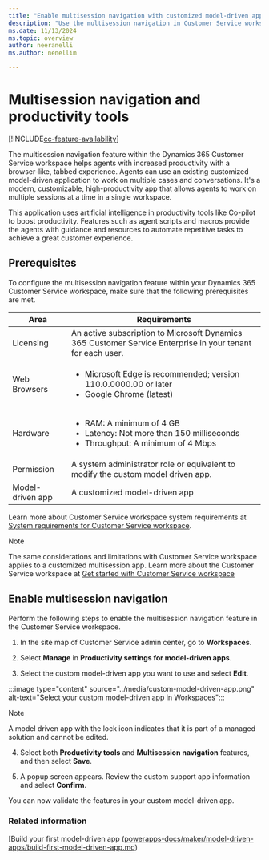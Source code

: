 ```yaml
---
title: "Enable multisession navigation with customized model-driven apps | MicrosoftDocs"
description: "Use the multisession navigation in Customer Service workspace to help agents work on multiple cases and conversations."
ms.date: 11/13/2024
ms.topic: overview
author: neeranelli
ms.author: nenellim

---
```


# Multisession navigation and productivity tools

[!INCLUDE[cc-feature-availability](../../includes/cc-feature-availability.md)]

The multisession navigation feature within the Dynamics 365 Customer Service workspace helps agents with increased productivity with a browser-like, tabbed experience. Agents can use an existing customized model-driven application to work on multiple cases and conversations. It's a modern, customizable, high-productivity app that allows agents to work on multiple sessions at a time in a single workspace.

This application uses artificial intelligence in productivity tools like Co-pilot to boost productivity. Features such as agent scripts and macros provide the agents with guidance and resources to automate repetitive tasks to achieve a great customer experience.

## Prerequisites

To configure the multisession navigation feature within your Dynamics 365 Customer Service workspace, make sure that the following prerequisites are met.

| **Area** | **Requirements** |
|----------|------------------|
| Licensing | An active subscription to Microsoft Dynamics 365 Customer Service Enterprise in your tenant for each user. |
| Web Browsers | <ul><li>Microsoft Edge is recommended; version 110.0.0000.00 or later</li><li>Google Chrome (latest)</li></ul> |
| Hardware | <ul><li>RAM: A minimum of 4 GB</li><li>Latency: Not more than 150 milliseconds</li><li>Throughput: A minimum of 4 Mbps</li></ul> |
| Permission | A system administrator role or equivalent to modify the custom model driven app. |
| Model-driven app | A customized model-driven app |

Learn more about Customer Service workspace system requirements at [System requirements for Customer Service workspace](../implement/customer-service-workspace-system-requirements.md).

> [!NOTE]
> The same considerations and limitations with Customer Service workspace applies to a customized multisession app. Learn more about the Customer Service workspace at [Get started with Customer Service workspace](../implement/csw-overview.md)

## Enable multisession navigation

Perform the following steps to enable the multisession navigation feature in the Customer Service workspace.

1. In the site map of Customer Service admin center, go to **Workspaces**. 

2. Select **Manage** in **Productivity settings for model-driven apps**.

3. Select the custom model-driven app you want to use and select **Edit**.

:::image type="content" source="../media/custom-model-driven-app.png" alt-text="Select your custom model-driven app in Workspaces":::

> [!NOTE]
> A model driven app with the lock icon indicates that it is part of a managed solution and cannot be edited.

4. Select both **Productivity tools** and **Multisession navigation** features, and then select **Save**.

5. A popup screen appears. Review the custom support app information and select **Confirm**.

You can now validate the features in your custom model-driven app.

### Related information

[Build your first model-driven app ([powerapps-docs/maker/model-driven-apps/build-first-model-driven-app.md](https://github.com/MicrosoftDocs/powerapps-docs/blob/main/powerapps-docs/maker/model-driven-apps/build-first-model-driven-app.md))

